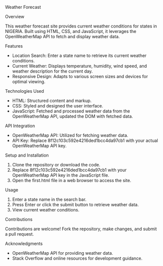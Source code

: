 Weather Forecast

Overview

This weather forecast site provides current weather conditions for states in NIGERIA. Built using HTML, CSS, and JavaScript, it leverages the OpenWeatherMap API to fetch and display weather data.

Features

- Location Search: Enter a state name to retrieve its current weather conditions.
- Current Weather: Displays temperature, humidity, wind speed, and weather description for the current day.
- Responsive Design: Adapts to various screen sizes and devices for optimal viewing.

Technologies Used

- HTML: Structured content and markup.
- CSS: Styled and designed the user interface.
- JavaScript: Fetched and processed weather data from the OpenWeatherMap API, updated the DOM with fetched data.

API Integration

- OpenWeatherMap API: Utilized for fetching weather data.
- API Key: Replace 8f12c103c592e4216ded1bcc4da97cb1 with your actual OpenWeatherMap API key.

Setup and Installation

1. Clone the repository or download the code.
2. Replace 8f12c103c592e4216ded1bcc4da97cb1 with your OpenWeatherMap API key in the JavaScript file.
3. Open the first.html file in a web browser to access the site.

Usage

1. Enter a state name in the search bar.
2. Press Enter or click the submit button to retrieve weather data.
3. View current weather conditions.

Contributions

Contributions are welcome! Fork the repository, make changes, and submit a pull request.

Acknowledgments

- OpenWeatherMap API for providing weather data.
- Stack Overflow and online resources for development guidance.
